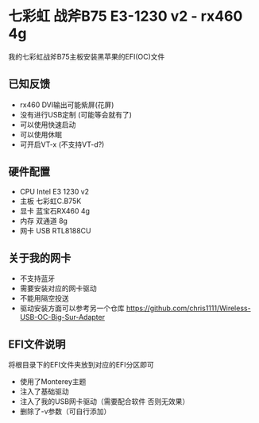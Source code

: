 # 七彩虹 战斧B75 E3-1230 v2 - rx460 4g
我的七彩虹战斧B75主板安装黑苹果的EFI(OC)文件

## 已知反馈
- rx460 DVI输出可能紫屏(花屏)
- 没有进行USB定制 (可能等会就有了)
- 可以使用快速启动
- 可以使用休眠
- 可开启VT-x (不支持VT-d?)

## 硬件配置
- CPU	Intel E3 1230 v2
- 主板	七彩虹C.B75K
- 显卡	蓝宝石RX460 4g
- 内存	双通道 8g
- 网卡	USB RTL8188CU

## 关于我的网卡 
- 不支持蓝牙
- 需要安装对应的网卡驱动
- 不能用隔空投送
- 驱动安装方面可以参考另一个仓库 
 https://github.com/chris1111/Wireless-USB-OC-Big-Sur-Adapter

## EFI文件说明
将根目录下的EFI文件夹放到对应的EFI分区即可
- 使用了Monterey主题
- 注入了基础驱动
- 注入了我的USB网卡驱动（需要配合软件 否则无效果）
- 删除了-v参数（可自行添加）
